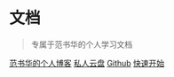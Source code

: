 
<!-- ![logo](_media/icon.svg) -->

# 文档

> 专属于范书华的个人学习文档


[范书华的个人博客](https://blog.fshoo.cn)
[私人云盘](https://nextcloud.fshoo.cn)
[Github](https://github.com/ac1303)
[快速开始](#简介)